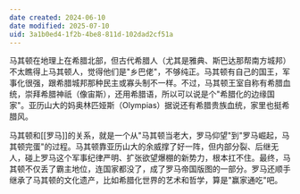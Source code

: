 ```yaml
---
date created: 2024-06-10
date modified: 2025-07-10
uid: 3a1b0ed4-1f2b-4be8-811d-102dad2cf51a
---
```


马其顿在地理上在希腊北部，但古代希腊人（尤其是雅典、斯巴达那帮南方城邦）不太瞧得上马其顿人，觉得他们是"乡巴佬"，不够纯正。马其顿有自己的国王，军事化很强，跟希腊城邦那种民主或寡头制不一样。不过，马其顿王室自称有希腊血统，崇拜希腊神祇（像宙斯），还用希腊语，所以可以说是个"希腊化的边缘国家"。亚历山大的妈奥林匹娅斯（Olympias）据说还有希腊贵族血统，家里也挺希腊风。

马其顿和[[罗马]]的关系，就是一个从"马其顿当老大，罗马仰望"到"罗马崛起，马其顿完蛋"的过程。马其顿靠亚历山大的余威撑了好一阵，但内部分裂、后继无人，碰上罗马这个军事纪律严明、扩张欲望爆棚的新势力，根本扛不住。最终，马其顿不仅丢了霸主地位，连国家都没了，成了罗马帝国版图的一部分。罗马还顺手继承了马其顿的文化遗产，比如希腊化世界的艺术和哲学，算是"赢家通吃"吧。
